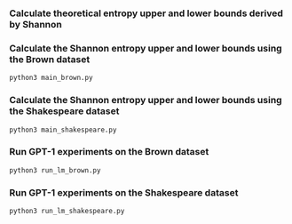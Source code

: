 ### Calculate theoretical entropy upper and lower bounds derived by Shannon

### Calculate the Shannon entropy upper and lower bounds using the Brown dataset
```
python3 main_brown.py
```

### Calculate the Shannon entropy upper and lower bounds using the Shakespeare dataset
```
python3 main_shakespeare.py
```

### Run GPT-1 experiments on the Brown dataset
```
python3 run_lm_brown.py
```

### Run GPT-1 experiments on the Shakespeare dataset
```
python3 run_lm_shakespeare.py
```

